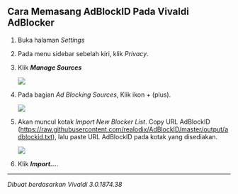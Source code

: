 ## Cara Memasang AdBlockID Pada Vivaldi AdBlocker

1. Buka halaman *Settings*
2. Pada menu sidebar sebelah kiri, klik *Privacy*.
3. Klik **_Manage Sources_**

   ![](https://i.imgur.com/15VatL0.png)

4. Pada bagian *Ad Blocking Sources*, Klik ikon + (plus).

   ![](https://i.imgur.com/IBwn8H8.png)

5. Akan muncul kotak *Import New Blocker List*. Copy URL AdBlockID (https://raw.githubusercontent.com/realodix/AdBlockID/master/output/adblockid.txt), lalu paste URL AdBlockID pada kotak yang disediakan.

   ![](https://i.imgur.com/zBKVVGr.png)

6. Klik **_Import..._**.

---
_Dibuat berdasarkan Vivaldi 3.0.1874.38_
